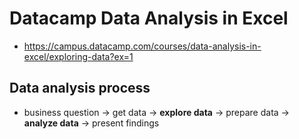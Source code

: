 # Datacamp Data Analysis in Excel
- https://campus.datacamp.com/courses/data-analysis-in-excel/exploring-data?ex=1

## Data analysis process
- business question -> get data -> **explore data** -> prepare data -> **analyze data** -> present findings
